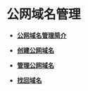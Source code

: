 # 公网域名管理<a name="zh-cn_topic_0035204977"></a>

-   **[公网域名管理简介](公网域名管理简介.md)**  

-   **[创建公网域名](创建公网域名.md)**  

-   **[管理公网域名](管理公网域名.md)**  

-   **[找回域名](找回域名.md)**  


